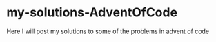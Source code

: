 # my-solutions-AdventOfCode
Here I will post my solutions to some of the problems in advent of code
